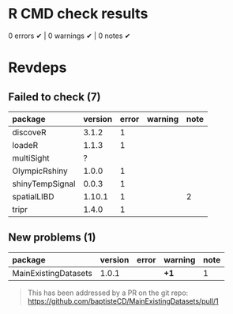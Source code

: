 # R CMD check results

0 errors ✔ | 0 warnings ✔ | 0 notes ✔

# Revdeps
## Failed to check (7)

|package         |version |error |warning |note |
|:---------------|:-------|:-----|:-------|:----|
|discoveR        |3.1.2   |1     |        |     |
|loadeR          |1.1.3   |1     |        |     |
|multiSight      |?       |      |        |     |
|OlympicRshiny   |1.0.0   |1     |        |     |
|shinyTempSignal |0.0.3   |1     |        |     |
|spatialLIBD     |1.10.1  |1     |        |2    |
|tripr           |1.4.0   |1     |        |     |

## New problems (1)

|package              |version |error |warning |note |
|:--------------------|:-------|:-----|:-------|:----|
|MainExistingDatasets|1.0.1   |      |__+1__  |1    |

> This  has been addressed by a PR on the git repo: https://github.com/baptisteCD/MainExistingDatasets/pull/1
